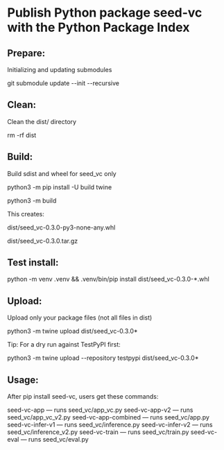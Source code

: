 # Publish Python package seed-vc with the Python Package Index

## Prepare:
Initializing and updating submodules

git submodule update --init --recursive

## Clean:
Clean the dist/ directory

rm -rf dist

## Build:
Build sdist and wheel for seed_vc only

python3 -m pip install -U build twine

python3 -m build

This creates:

dist/seed_vc-0.3.0-py3-none-any.whl

dist/seed_vc-0.3.0.tar.gz

## Test install: 
python -m venv .venv && .venv/bin/pip install dist/seed_vc-0.3.0-*.whl

## Upload:
Upload only your package files (not all files in dist)

python3 -m twine upload dist/seed_vc-0.3.0*

Tip: For a dry run against TestPyPI first:

python3 -m twine upload --repository testpypi dist/seed_vc-0.3.0*

## Usage:
After pip install seed-vc, users get these commands:

seed-vc-app — runs seed_vc/app_vc.py
seed-vc-app-v2 — runs seed_vc/app_vc_v2.py
seed-vc-app-combined — runs seed_vc/app.py
seed-vc-infer-v1 — runs seed_vc/inference.py
seed-vc-infer-v2 — runs seed_vc/inference_v2.py
seed-vc-train — runs seed_vc/train.py
seed-vc-eval — runs seed_vc/eval.py